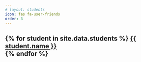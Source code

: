 ```yaml
---
# layout: students
icon: fas fa-user-friends 
order: 3
---
```


<h2>
{% for student in site.data.students %}
    <a href="https://github.com/{{ student.github }}">
      {{ student.name }} <br>
    </a>
{% endfor %}
</h2>